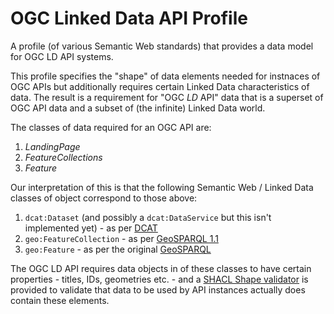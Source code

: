 # OGC Linked Data API Profile
A profile (of various Semantic Web standards) that provides a data model for OGC LD API systems.

This profile specifies the "shape" of data elements needed for instnaces of OGC APIs but additionally requires certain Linked Data characteristics of data. The result is a requirement for "OGC _LD_ API" data that is a superset of OGC API data and a subset of (the infinite) Linked Data world.

The classes of data required for an OGC API are:

1. _LandingPage_
2. _FeatureCollections_
3. _Feature_

Our interpretation of this is that the following Semantic Web / Linked Data classes of object correspond to those above:

1. `dcat:Dataset` (and possibly a `dcat:DataService` but this isn't implemented yet) - as per [DCAT]()
2. `geo:FeatureCollection` - as per [GeoSPARQL 1.1]()
3. `geo:Feature` - as per the original [GeoSPARQL]()

The OGC LD API requires data objects in of these classes to have certain properties - titles, IDs, geometries etc. - and a [SHACL Shape validator]() is provided to validate that data to be used by API instances actually does contain these elements.

